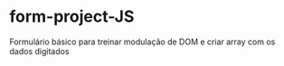 # form-project-JS
 Formulário básico para treinar modulação de DOM e criar array com os dados digitados
